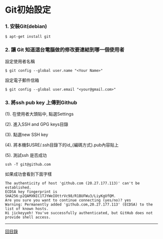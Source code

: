 # Git初始設定

### 1. 安裝Git(debian)

```shell
$ apt-get install git
```
### 2. 讓 Git 知道這台電腦做的修改要連結到哪一個使用者

設定使用者名稱

```shell
$ git config --global user.name "<Your Name>"
```

設定電子郵件信箱

```shell
$ git config --global user.email "<your@gmail.com>"
```

### 3. 將ssh pub key 上傳到Github

(1). 在使用者大頭貼中, 點選Settings

(2). 進入SSH and GPG keys目錄

(3). 點選new SSH key

(4). 將本機$USRE/.ssh目錄下的id\_{編碼方式}.pub內容貼上

(5). 測試ssh 是否成功

```shell
ssh -T git@github.com
```

如果成功會看到下面字樣

```shell
The authenticity of host 'github.com (20.27.177.113)' can't be established.
ECDSA key fingerprint is SHA256:p2QAMXNIC1TJYWeIOttrVc98/R1BUFWu3/LiyKgUfQM.
Are you sure you want to continue connecting (yes/no)? yes
Warning: Permanently added 'github.com,20.27.177.113' (ECDSA) to the list of known hosts.
Hi jickeyyeh! You've successfully authenticated, but GitHub does not provide shell access.
```

---
[回目錄](README.md)


